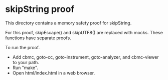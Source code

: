 skipString proof
==============

This directory contains a memory safety proof for skipString.

For this proof, skipEscape() and skipUTF8() are replaced with mocks.
These functions have separate proofs.

To run the proof.
* Add cbmc, goto-cc, goto-instrument, goto-analyzer, and cbmc-viewer
  to your path.
* Run "make".
* Open html/index.html in a web browser.

